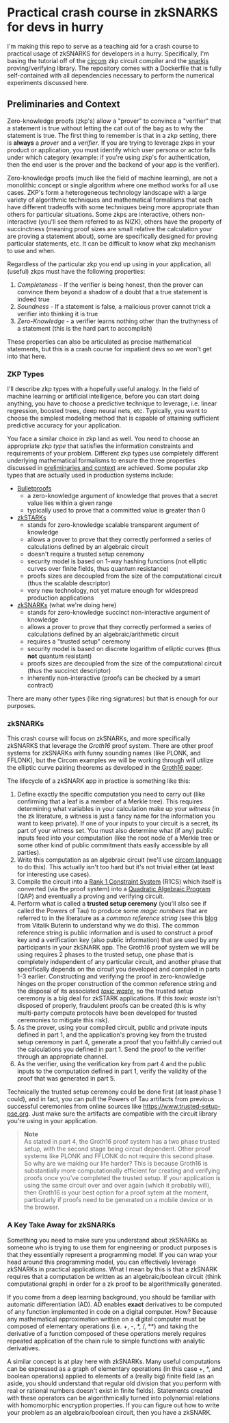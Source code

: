 # Practical crash course in zkSNARKS for devs in hurry

I'm making this repo to serve as a teaching aid for a crash course to practical usage of zkSNARKS for developers in a hurry. 
Specifically, I'm basing the tutorial off of the [circom](https://github.com/iden3/circom) zkp circuit compiler and the 
[snarkjs](https://github.com/iden3/snarkjs) proving/verifying library. The repository comes with a 
Dockerfile that is fully self-contained with all dependencies necessary to perform the numerical experiments discussed here.  

## Preliminaries and Context

Zero-knowledge proofs (zkp's) allow a "prover" to convince a "verifier" that a statement is true without letting the cat out of the bag as 
to why the statement is true. The first thing to remember is that in a zkp setting, there is **always** a *prover* and a *verifier*. If you are 
trying to leverage zkps in your product or application, you must identify which user persona or actor falls under which category (example: if you're using zkp's for
authentication, then the end user is the prover and the backend of your app is the verifier). 

Zero-knowledge proofs (much like the field of machine learning), are not a monolithic concept or single algorithm where one method works
for all use cases. ZKP's form a heterogeneous technology landscape with a large variety of algorithmic techniques and mathematical formalisms 
that each have different tradeoffs with some techniques being more appropriate than others for particular situations. Some zkps are interactive, 
others non-interactive (you'll see them referred to as NIZK), others have the property of succinctness (meaning proof sizes are small relative the 
calculation your are proving a statement about), some are specifically designed for proving particular statements, etc. It can be difficult 
to know what zkp mechanism to use and when. 

Regardless of the particular zkp you end up using in your application, all (useful) zkps must have the following properties:

1. *Completeness* - If the verifier is being honest, then the prover can convince them beyond a shadow of a doubt that a true statement is indeed true
2. *Soundness* - If a statement is false, a malicious prover cannot trick a verifier into thinking it is true
3. *Zero-Knowledge* - a verifier learns nothing other than the truthyness of a statement (this is the hard part to accomplish)

These properties can also be articulated as precise mathematical statements, but this is a crash course for impatient devs so we won't get 
into that here. 

### ZKP Types

I'll describe zkp types with a hopefully useful analogy. In the field of machine learning or artificial intelligence, before
you can start doing anything, you have to choose a predictive technique to leverage, i.e. linear regression, boosted trees, deep neural nets, etc. 
Typically, you want to choose the simplest modeling method that is capable of attaining sufficient predictive accuracy for your application.

You face a similar choice in zkp land as well. You need to choose an appropriate zkp *type* that satisfies the information constraints and requirements
of your problem. Different zkp types use completely different underlying mathematical formalisms to ensure the three properties discussed in [preliminaries and context](#preliminaries-and-context) are achieved. Some popular zkp types that are actually used in production systems include:

- [Bulletproofs ](https://eprint.iacr.org/2017/1066.pdf)
    - a zero-knowledge argument of knowledge that proves that a secret value lies within a given range 
    - typically used to prove that a committed value is greater than 0
- [zkSTARKs](https://starkware.co/wp-content/uploads/2022/05/STARK-paper.pdf)
    - stands for zero-knowledge scalable transparent argument of knowledge
    - allows a prover to prove that they correctly performed a series of calculations defined by an algebraic circuit
    - doesn't require a trusted setup ceremony 
    - security model is based on 1-way hashing functions (not elliptic curves over finite fields, thus quantum resistance)
    - proofs sizes are decoupled from the size of the computational circuit (thus the scalable descriptor)
    - very new technology, not yet mature enough for widespread production applications
- [zkSNARKs](https://eprint.iacr.org/2011/443.pdf) (what we're doing here)
    - stands for zero-knowledge succinct non-interactive argument of knowledge
    - allows a prover to prove that they correctly performed a series of calculations defined by an algebraic/arithmetic circuit
    - requires a "trusted setup" ceremony
    - security model is based on discrete logarithm of elliptic curves (thus **not** quantum resistant)
    - proofs sizes are decoupled from the size of the computational circuit (thus the succinct descriptor)
    - inherently non-interactive (proofs can be checked by a smart contract)

There are many other types (like ring signatures) but that is enough for our purposes.

### zkSNARKs

This crash course will focus on zkSNARKs, and more specifically zkSNARKS that leverage the *Groth16* proof system. There are
other proof systems for zkSNARKs with funny sounding names (like PLONK, and FFLONK), but the Circom examples we will be working through will utilize 
the elliptic curve pairing theorems as developed in the [Groth16 paper](https://citeseerx.ist.psu.edu/document?repid=rep1&type=pdf&doi=6d0e4b4d47afea119770b0386c94bcf277881a86). 

The lifecycle of a zkSNARK app in practice is something like this:

1. Define exactly the specific computation you need to carry out (like confirming that a leaf is a member of a Merkle tree). This requires determining what variables in your calculation make up your *witness* (in the zk literature, a witness is just a fancy name for the information you want to keep private). If one of your inputs to your circuit is a secret, its part of your witness set. You must also determine what (if any) public inputs feed into your computation (like the root node of a Merkle tree or some other kind of public commitment thats easily accessible by all parties). 
2. Write this computation as an algebraic circuit (we'll use [circom language](https://docs.circom.io/circom-language/signals/) to do this). This actually isn't too hard but it's not trivial either (at least for interesting use cases). 
3. Compile the circuit into a [Rank 1 Constraint System](https://www.zeroknowledgeblog.com/index.php/the-pinocchio-protocol/r1cs) (R1CS) which itself is converted (via the proof system) into a [Quadratic Algebraic Program](https://www.zeroknowledgeblog.com/index.php/the-pinocchio-protocol/qap) (QAP) and eventually a proving and verifying circuit.
4. Perform what is called a **trusted setup ceremony** (you'll also see if called the Powers of Tau) to produce some *magic numbers* that are referred to in the literature as a *common reference string* (see this [blog](https://medium.com/@VitalikButerin/zk-snarks-under-the-hood-b33151a013f6) from Vitalik Buterin to understand why we do this). The common reference string is public information and is used to construct a proof key and a verification key (also public information) that are used by any participants in your zkSNARK app. The Groth16 proof system we will be using requires 2 phases to the trusted setup, one phase that is completely independent of any particular circuit, and another phase that specifically depends on the circuit you developed and compiled in parts 1-3 earlier. Constructing and verifying the proof in zero-knowledge hinges on the proper construction of the common reference string and the disposal of its associated [*toxic waste*](https://zkproof.org/2021/06/30/setup-ceremonies/#:~:text=Second%2C%20zkSNARKs%20rely,forge%20fraudulent%20proofs.), so the trusted setup ceremony is a big deal for zkSTARK applications. If this *toxic waste* isn't disposed of properly, fraudulent proofs can be created (this is why multi-party compute protocols have been developed for trusted ceremonies to mitigate this risk). 
5. As the prover, using your compiled circuit, public and private inputs defined in part 1, and the application's proving key from the trusted setup ceremony in part 4, generate a proof that you faithfully carried out the calculations you defined in part 1. Send the proof to the verifier through an appropriate channel. 
6. As the verifier, using the verification key from part 4 and the public inputs to the computation defined in part 1, verify the validity of the proof that was generated in part 5.

Technically the trusted setup ceremony could be done first (at least phase 1 could), and in fact, you can pull the Powers of Tau artifacts from 
previous successful ceremonies from online sources like https://www.trusted-setup-pse.org. Just make sure the artifacts are compatible with 
the circuit library you're using in your application.

> **Note**<br>
As stated in part 4, the Groth16 proof system has a two phase trusted setup, with the second stage being circuit dependent. Other proof systems like
PLONK and FFLONK do not require this second phase. So why are we making our life harder? This is because Groth16 is substantially more computationally
efficient for creating and verifying proofs once you've completed the trusted setup. If your application is using the same circuit over and over again
(which it probably will), then Groth16 is your best option for a proof sytem at the moment, particularly if proofs need to be generated on a mobile device or in the browser. 

### A Key Take Away for zkSNARKs

Something you need to make sure you understand about zkSNARKs as someone who is trying to use them for engineering or product purposes is that they essentially represent a programming model. If you can wrap your head around this programming model, you can effectively leverage zkSNARKs in practical applications. What I mean by this is that a zkSNARK requires that a computation be written as an algebraic/boolean circuit (think computational graph) in order for a zk proof to be algorithmically generated. 

If you come from a deep learning background, you should be familiar with automatic differentiation (AD). AD enables **exact** derivatives to be computed of any function implemented in code on a digital computer. How? Because any mathematical approximation written on a digital computer must be composed of elementary operations (i.e. +, -, *, /, **) and taking the derivative of a function composed of these operations merely requires repeated application of the chain rule to simple functions with analytic derivatives. 

A similar concept is at play here with zkSNARKs. Many useful computations can be expressed as a graph of elementary operations (in this case +, *, and boolean operations) applied to elements of a (really big) finite field (as an aside, you should understand that regular old division that you perform with real or rational numbers doesn't exist in finite fields). Statements created with these operators can be algorithmically turned into polynomial relations with homomorphic encryption properties. If you can figure out how to write your problem as an algebraic/boolean circuit, then you have a zkSNARK. 